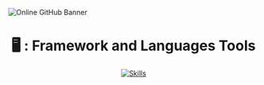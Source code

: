 ![Online GitHub Banner](https://github.com/user-attachments/assets/e36dcea1-a4ab-4375-b399-6229a7fdbbb6)

<h1 align="center">🖥 : Framework and Languages Tools</h1>

<div align="center">
    <a href="https://skillicons.dev">
        <img
            src="https://skillicons.dev/icons?i=java,nextjs,flutter,npm,nodejs,ts,vite,react,dart,bootstrap,spring,tailwind,laravel,firebase,notion,visualstudio,git,phpstorm,vscodium,idea,androidstudio,pycharm,vscode&perline=8&theme=dark"
            alt="Skills"
        >
    </a>
</div>

